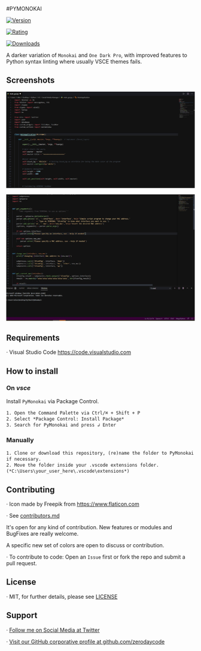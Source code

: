 #PYMONOKAI


[![Version](https://vsmarketplacebadge.apphb.com/version/alexvergara10.pymonokai.svg)](https://marketplace.visualstudio.com/items?itemName=alexvergara10.pymonokai)

[![Rating](https://img.shields.io/vscode-marketplace/r/alexvergara10.pymonokai.svg)](https://marketplace.visualstudio.com/items?itemName=alexvergara10.pymonokai)

[![Downloads](https://vsmarketplacebadge.apphb.com/installs/alexvergara10.pymonokai.svg)](https://marketplace.visualstudio.com/items?itemName=alexvergara10.pymonokai)


A darker variation of `Monokai` and `One Dark Pro`, with improved features to Python syntax linting where usually VSCE themes fails.


## Screenshots

![Screenshot 01](https://github.com/Pyzyryab/PyMonokai/blob/master/images/screenshots/photo2.jpg "Screenshot #01")

![Screenshot 02](https://github.com/Pyzyryab/PyMonokai/blob/master/images/screenshots/photo1.jpg "Screenshot #02")

## Requirements

· Visual Studio Code https://code.visualstudio.com

## How to install

### On *vsce*

Install `PyMonokai` via Package Control.
 
```
1. Open the Command Palette via Ctrl/⌘ + Shift + P
2. Select *Package Control: Install Package*
3. Search for PyMonokai and press ↲ Enter
```

### Manually

```
1. Clone or download this repository, (re)name the folder to PyMonokai if necessary.
2. Move the folder inside your .vscode extensions folder. (*C:\Users\your_user_here\.vscode\extensions*)
```


## Contributing

· Icon made by Freepik from https://www.flaticon.com

· See [contributors.md](https://github.com/Pyzyryab/PyMonokai/blob/master/contributors.md)


It's open for any kind of contribution. New features or modules and BugFixes are really welcome.

A specific new set of colors are open to discuss or contribution.

· To contribute to code: Open an `Issue` first or fork the repo and submit a pull request.


## License

· MIT, for further details, please see [LICENSE](https://github.com/Pyzyryab/PyMonokai/blob/master/LICENSE.md)


## Support

· [Follow me on Social Media at Twitter](https://twitter.com/pyzyryab)

· [Visit our GitHub corporative profile at github.com/zerodaycode](https://github.com/zerodaycode)
